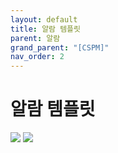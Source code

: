 ```yaml
---
layout: default
title: 알람 템플릿
parent: 알람
grand_parent: "[CSPM]"
nav_order: 2
---
```


# 알람 템플릿


<img src="../../../../assets/images/알람 템플릿1.png"/>
<img src="../../../../assets/images/알람 템플릿2.png"/>